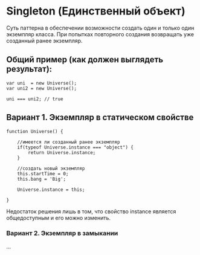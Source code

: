 # Singleton (Единственный объект)

Суть паттерна в обеспечении возможности создать один и только один экземпляр класса.
При попытках повторного создания возвращать уже созданный ранее экземпляр.

## Общий пример (как должен выглядеть результат):

```
var uni  = new Universe();
var uni2 = new Universe();

uni === uni2; // true
```

## Вариант 1. Экземпляр в статическом свойстве

```
function Universe() {

    //имеется ли созданный ранее экземпляр
    if(typeof Universe.instance === "object") {
        return Universe.instance;
    }
    
    //создать новый экземпляр
    this.startTime = 0;
    this.bang = 'Big';
    
    Universe.instance = this;
 
}
```

Недостаток решения лишь в том, что свойство instance является общедоступным и его можно изменить.

### Вариант 2. Экземпляр в замыкании

...